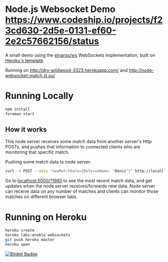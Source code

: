 # Node.js Websocket Demo https://www.codeship.io/projects/f23cd630-2d5e-0131-ef60-2e2c57662156/status

A small demo using the [einaros/ws](http://einaros.github.io/ws/) WebSockets implementation, built on [Heroku's template](https://github.com/heroku-examples/node-ws-test).

Running on http://dry-wildwood-3323.herokuapp.com/ and http://node-websocket-match.jit.su/

# Running Locally

``` bash
npm install
foreman start
```

## How it works

This node server receives some match data from another server's Http POSTs, 
  and pushes that information to connected clients who are monitoring that specific match.

Pushing some match data to node server:
``` bash
curl -X POST --data "newMatchData={RefereeName: "Deniz"}" http://localhost:5000/match/1985
```

Go to [localhost:5000/?1985](localhost:5000/?1985) to see the most recent match data, and get updates when the node server receives/forwards 
  new data. Node server can receive data on any number of matches and clients can monitor those matches on different browser tabs.

# Running on Heroku

``` bash
heroku create
heroku labs:enable websockets
git push heroku master
heroku open
```


[![Bitdeli Badge](https://d2weczhvl823v0.cloudfront.net/denizozger/node-websocket/trend.png)](https://bitdeli.com/free "Bitdeli Badge")

